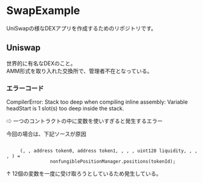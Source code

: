 # SwapExample
UniSwapの様なDEXアプリを作成するためのリポジトリです。

## Uniswap
  世界的に有名なDEXのこと。  
  AMM形式を取り入れた交換所で、管理者不在となっている。

### エラーコード
  CompilerError: Stack too deep when compiling inline assembly: Variable headStart is 1 slot(s) too deep inside the stack.  

  ⇨ 一つのコントラクトの中に変数を使いすぎると発生するエラー

  今回の場合は、下記ソースが原因
  ```sol

       (, , address token0, address token1, , , , uint128 liquidity, , , , ) = 
                  nonfungiblePositionManager.positions(tokenId);
  ```

  ↑ 12個の変数を一度に受け取ろうとしているため発生している。